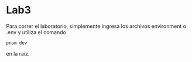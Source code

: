 # Lab3
Para correr el laboratorio, simplemente ingresa los archivos environment o .env y utiliza el comando 
```
pnpm dev
```
en la raiz.
